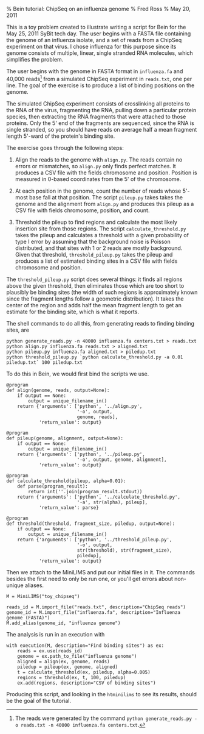 % Bein tutorial: ChipSeq on an influenza genome
% Fred Ross
% May 20, 2011

This is a toy problem created to illustrate writing a script for Bein for the May 25, 2011 SyBit tech day.  The user begins with a FASTA file containing the genome of an influenza isolate, and a set of reads from a ChipSeq experiment on that virus.  I chose influenza for this purpose since its genome consists of multiple, linear, single stranded RNA molecules, which simplifies the problem.

The user begins with the genome in FASTA format in ``influenza.fa`` and 40,000 reads[^1] from a simulated ChipSeq experiment in ``reads.txt``, one per line.  The goal of the exercise is to produce a list of binding positions on the genome.

[^1]: The reads were generated by the command ``python generate_reads.py -o reads.txt -n 40000 influenza.fa centers.txt``.

The simulated ChipSeq experiment consists of crosslinking all proteins to the RNA of the virus, fragmenting the RNA, pulling down a particular protein species, then extracting the RNA fragments that were attached to those proteins.  Only the 5' end of the fragments are sequenced, since the RNA is single stranded, so you should have reads on average half a mean fragment length 5'-ward of the protein's binding site.

The exercise goes through the following steps:

1. Align the reads to the genome with ``align.py``.  The reads contain no errors or mismatches, so ``align.py`` only finds perfect matches.  It produces a CSV file with the fields chromosome and position.  Position is measured in 0-based coordinates from the 5' of the chromosome.

2. At each position in the genome, count the number of reads whose 5'-most base fall at that position.  The script ``pileup.py`` takes takes the genome and the alignment from ``align.py`` and produces this pileup as a CSV file with fields chromosome, position, and count.

3. Threshold the pileup to find regions and calculate the most likely insertion site from those regions.  The script ``calculate_threshold.py`` takes the pileup and calculates a threshold with a given probability of type I error by assuming that the background noise is Poisson distributed, and that sites with 1 or 2 reads are mostly background.  Given that threshold, ``threshold_pileup.py`` takes the pileup and produces a list of estimated binding sites in a CSV file with fields chromosome and position.

The ``threshold_pileup.py`` script does several things: it finds all regions above the given threshold, then eliminates those which are too short to plausibly be binding sites (the width of such regions is approximately known since the fragment lengths follow a geometric distribution).  It takes the center of the region and adds half the mean fragment length to get an estimate for the binding site, which is what it reports.

The shell commands to do all this, from generating reads to finding binding sites, are

~~~
python generate_reads.py -n 40000 influenza.fa centers.txt > reads.txt
python align.py influenza.fa reads.txt > aligned.txt
python pileup.py influenza.fa aligned.txt > piledup.txt
python threshold_pileup.py `python calculate_threshold.py -a 0.01 piledup.txt` 100 piledup.txt
~~~

To do this in Bein, we would first bind the scripts we use.

~~~
@program
def align(genome, reads, output=None):
    if output == None:
        output = unique_filename_in()
    return {'arguments': ['python', '../align.py',
                          '-o', output,
                          genome, reads],
            'return_value': output}

@program
def pileup(genome, alignment, output=None):
    if output == None:
        output = unique_filename_in()
    return {'arguments': ['python', '../pileup.py',
                          '-o', output, genome, alignment],
            'return_value': output}

@program
def calculate_threshold(pileup, alpha=0.01):
    def parse(program_result):
        return int(''.join(program_result.stdout))
    return {'arguments': ['python', '../calculate_threshold.py',
                          '-a', str(alpha), pileup],
            'return_value': parse}

@program
def threshold(threshold, fragment_size, piledup, output=None):
    if output == None:
        output = unique_filename_in()
    return {'arguments': ['python', '../threshold_pileup.py',
                          '-o', output,
                          str(threshold), str(fragment_size),
                          piledup],
            'return_value': output}
~~~

Then we attach to the MiniLIMS and put our initial files in it.  The commands besides the first need to only be run one, or you'll get errors about non-unique aliases.

~~~
M = MiniLIMS("toy_chipseq")

reads_id = M.import_file("reads.txt", description="ChipSeq reads")
genome_id = M.import_file("influenza.fa", description="Influenza genome (FASTA)")
M.add_alias(genome_id, "influenza genome")
~~~

The analysis is run in an execution with

~~~
with execution(M, description="Find binding sites") as ex:
    reads = ex.use(reads_id)
    genome = ex.path_to_file("influenza genome")
    aligned = align(ex, genome, reads)
    piledup = pileup(ex, genome, aligned)
    t = calculate_threshold(ex, piledup, alpha=0.005)
    regions = threshold(ex, t, 100, piledup)
    ex.add(regions, description="CSV of binding sites")
~~~

Producing this script, and looking in the ``htminilims`` to see its results, should be the goal of the tutorial.
